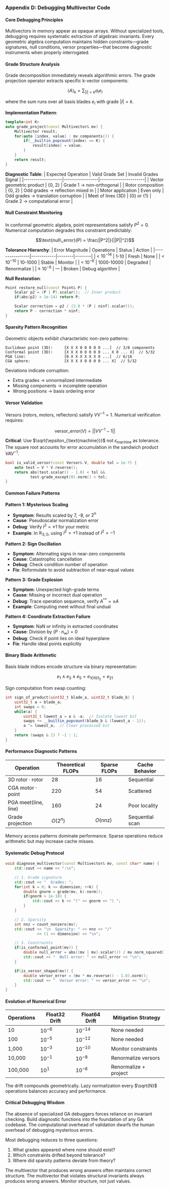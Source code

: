 ### Appendix D: Debugging Multivector Code

#### Core Debugging Principles

Multivectors in memory appear as opaque arrays. Without specialized tools, debugging requires systematic extraction of algebraic invariants. Every geometric algebra computation maintains hidden constraints—grade signatures, null conditions, versor properties—that become diagnostic instruments when properly interrogated.

#### Grade Structure Analysis

Grade decomposition immediately reveals algorithmic errors. The grade projection operator extracts specific k-vector components:

$$\langle A \rangle_k = \sum_{|I|=k} a_I e_I$$

where the sum runs over all basis blades $e_I$ with grade $|I| = k$.

**Implementation Pattern**:
```cpp
template<int K>
auto grade_project(const Multivector& mv) {
    Multivector result;
    for(auto [index, value] : mv.components()) {
        if(__builtin_popcount(index) == K) {
            result[index] = value;
        }
    }
    return result;
}
```

**Diagnostic Table**:
| Expected Operation | Valid Grade Set | Invalid Grades Signal |
|-------------------|-----------------|----------------------|
| Vector geometric product | {0, 2} | Grade 1 → non-orthogonal |
| Rotor composition | {0, 2} | Odd grades → reflection mixed in |
| Motor application | Even only | Odd grades → translation corruption |
| Meet of lines (3D) | {0} or {1} | Grade 2 → computational error |

#### Null Constraint Monitoring

In conformal geometric algebra, point representations satisfy $P^2 = 0$. Numerical computation degrades this constraint predictably:

$$\text{null\_error}(P) = \frac{|P^2|}{||P||^2}$$

**Tolerance Hierarchy**:
| Error Magnitude | Operations | Status | Action |
|----------------|------------|--------|--------|
| < $10^{-14}$ | 1-10 | Fresh | None |
| < $10^{-10}$ | 10-1000 | Stable | Monitor |
| < $10^{-6}$ | 1000-10000 | Degraded | Renormalize |
| ≥ $10^{-6}$ | — | Broken | Debug algorithm |

**Null Restoration**:
```cpp
Point restore_null(const Point& P) {
    Scalar p2 = (P | P).scalar();  // Inner product
    if(abs(p2) < 1e-14) return P;

    Scalar correction = p2 / (2.0 * (P | ninf).scalar());
    return P - correction * ninf;
}
```

#### Sparsity Pattern Recognition

Geometric objects exhibit characteristic non-zero patterns:

```
Euclidean point (3D):     [X X X 0 0 0 0 0 ...]  // 3/8 components
Conformal point (3D):     [X X X 0 0 0 0 0 ... X 0 ... X]  // 5/32
PGA line:                 [0 X X X X X X 0 ...]  // 6/16
CGA sphere:               [X X X X 0 0 0 0 ... X]  // 5/32
```

Deviations indicate corruption:
- Extra grades → unnormalized intermediate
- Missing components → incomplete operation
- Wrong positions → basis ordering error

#### Versor Validation

Versors (rotors, motors, reflectors) satisfy $VV^{-1} = 1$. Numerical verification requires:

$$\text{versor\_error}(V) = ||VV^{-1} - 1||$$

**Critical**: Use $\sqrt{\epsilon_{\text{machine}}}$ not $\epsilon_{\text{machine}}$ as tolerance. The square root accounts for error accumulation in the sandwich product $VAV^{-1}$.

```cpp
bool is_valid_versor(const Versor& V, double tol = 1e-7) {
    auto test = V * V.reverse();
    return abs(test.scalar() - 1.0) < tol &&
           test.grade_except(0).norm() < tol;
}
```

#### Common Failure Patterns

**Pattern 1: Mysterious Scaling**
- **Symptom**: Results scaled by 7, -8, or $2^n$
- **Cause**: Pseudoscalar normalization error
- **Debug**: Verify $I^2 = \pm 1$ for your metric
- **Example**: In $\mathbb{R}_{3,0}$, using $I^2 = +1$ instead of $I^2 = -1$

**Pattern 2: Sign Oscillation**
- **Symptom**: Alternating signs in near-zero components
- **Cause**: Catastrophic cancellation
- **Debug**: Check condition number of operation
- **Fix**: Reformulate to avoid subtraction of near-equal values

**Pattern 3: Grade Explosion**
- **Symptom**: Unexpected high-grade terms
- **Cause**: Missing or incorrect dual operation
- **Debug**: Trace operation sequence, verify $A^{**} = \pm A$
- **Example**: Computing meet without final undual

**Pattern 4: Coordinate Extraction Failure**
- **Symptom**: NaN or infinity in extracted coordinates
- **Cause**: Division by $(P \cdot n_\infty) = 0$
- **Debug**: Check if point lies on ideal hyperplane
- **Fix**: Handle ideal points explicitly

#### Binary Blade Arithmetic

Basis blade indices encode structure via binary representation:

$$e_1 \wedge e_3 \wedge e_5 = e_{10101_2} = e_{21}$$

Sign computation from swap counting:
```cpp
int sign_of_product(uint32_t blade_a, uint32_t blade_b) {
    uint32_t a = blade_a;
    int swaps = 0;
    while(a) {
        uint32_t lowest_a = a & -a;  // Isolate lowest bit
        swaps += __builtin_popcount(blade_b & (lowest_a - 1));
        a ^= lowest_a;  // Clear processed bit
    }
    return (swaps & 1) ? -1 : 1;
}
```

#### Performance Diagnostic Patterns

| Operation | Theoretical FLOPs | Sparse FLOPs | Cache Behavior |
|-----------|------------------|--------------|----------------|
| 3D rotor · rotor | 28 | 16 | Sequential |
| CGA motor · point | 220 | 54 | Scattered |
| PGA meet(line, line) | 160 | 24 | Poor locality |
| Grade projection | $O(2^n)$ | $O(\text{nnz})$ | Sequential scan |

Memory access patterns dominate performance. Sparse operations reduce arithmetic but may increase cache misses.

#### Systematic Debug Protocol

```cpp
void diagnose_multivector(const Multivector& mv, const char* name) {
    std::cout << name << ":\n";

    // 1. Grade signature
    std::cout << "  Grades: ";
    for(int k = 0; k <= dimension; ++k) {
        double gnorm = grade(mv, k).norm();
        if(gnorm > 1e-10) {
            std::cout << k << "(" << gnorm << ") ";
        }
    }

    // 2. Sparsity
    int nnz = count_nonzero(mv);
    std::cout << "\n  Sparsity: " << nnz << "/"
              << (1 << dimension) << "\n";

    // 3. Constraints
    if(is_conformal_point(mv)) {
        double null_error = abs((mv | mv).scalar()) / mv.norm_squared();
        std::cout << "  Null error: " << null_error << "\n";
    }

    if(is_versor_shaped(mv)) {
        double versor_error = (mv * mv.reverse() - 1.0).norm();
        std::cout << "  Versor error: " << versor_error << "\n";
    }
}
```

#### Evolution of Numerical Error

| Operations | Float32 Drift | Float64 Drift | Mitigation Strategy |
|------------|--------------|---------------|-------------------|
| 10 | $10^{-6}$ | $10^{-14}$ | None needed |
| 100 | $10^{-5}$ | $10^{-12}$ | None needed |
| 1,000 | $10^{-3}$ | $10^{-10}$ | Monitor constraints |
| 10,000 | $10^{-1}$ | $10^{-8}$ | Renormalize versors |
| 100,000 | $10^{1}$ | $10^{-6}$ | Renormalize + project |

The drift compounds geometrically. Lazy normalization every $\sqrt{N}$ operations balances accuracy and performance.

#### Critical Debugging Wisdom

The absence of specialized GA debuggers forces reliance on invariant checking. Build diagnostic functions into the foundation of any GA codebase. The computational overhead of validation dwarfs the human overhead of debugging mysterious errors.

Most debugging reduces to three questions:
1. What grades appeared where none should exist?
2. Which constraints drifted beyond tolerance?
3. Where did sparsity patterns deviate from theory?

The multivector that produces wrong answers often maintains correct structure. The multivector that violates structural invariants always produces wrong answers. Monitor structure, not just values.
